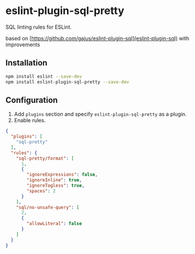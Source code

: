 # eslint-plugin-sql-pretty

SQL linting rules for ESLint.

based on [https://github.com/gajus/eslint-plugin-sql](eslint-plugin-sql) with improvements

<a name="eslint-plugin-sql-installation"></a>
## Installation

```sh
npm install eslint --save-dev
npm install eslint-plugin-sql-pretty --save-dev
```

## Configuration

1. Add `plugins` section and specify `eslint-plugin-sql-pretty` as a plugin.
1. Enable rules.

```json
{
  "plugins": [
    "sql-pretty"
  ],
  "rules": {
    "sql-pretty/format": [
      1,
      {
        "ignoreExpressions": false,
        "ignoreInline": true,
        "ignoreTagless": true,
        "spaces": 2
      }
    ],
    "sql/no-unsafe-query": [
      2,
      {
        "allowLiteral": false
      }
    ]
  }
}

```
